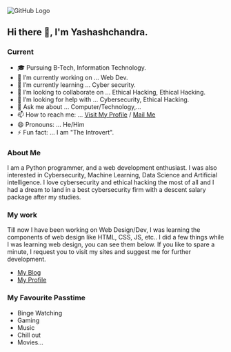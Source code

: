 ![GitHub Logo](bg1.png)
## Hi there 👋, I'm Yashashchandra.

### Current 
- 🎓 Pursuing B-Tech, Information Technology.
- 🔭 I’m currently working on ... Web Dev.
- 🌱 I’m currently learning ... Cyber security.
- 👯 I’m looking to collaborate on ... Ethical Hacking, Ethical Hacking.
- 🤔 I’m looking for help with ... Cybersecurity, Ethical Hacking.
- 💬 Ask me about ... Computer/Technology,...
- 📫 How to reach me: ... [Visit My Profile](https://yashash7.github.io/ycs) / [Mail Me](mailto:kolluyashashchandra@gmail.com)
- 😄 Pronouns: ... He/Him
- ⚡ Fun fact: ... I am "The Introvert".


### About Me
I am a Python programmer, and a web development enthusiast. I was also interested in Cybersecurity, Machine Learning, Data Science and Artificial intelligence. I love cybersecurity and ethical hacking the most of all and I had a dream to land in a best cybersecurity firm with a descent salary package after my studies.


 ### My work
Till now I have been working on Web Design/Dev, I was learning the components of web design like HTML, CSS, JS, etc.. I did a few things while I was learning web design, you can  see them below. If you like to spare a minute, I request you to visit my sites and suggest me for further development.<br>
 - [My Blog](https://yashash7.github.io/blog1)<br>
 - [My Profile](https://yashash7.github.io/ycs)
 
 
 ### My Favourite Passtime
 - Binge Watching
 - Gaming
 - Music
 - Chill out
 - Movies...

